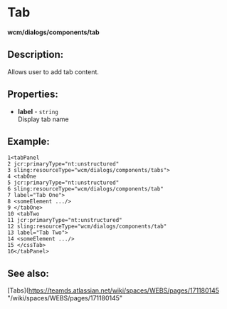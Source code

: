 # Tab

**wcm/dialogs/components/tab**

## Description:

Allows user to add tab content.

## Properties:

-   **label** - `string`  
    Display tab name
    

## Example:

```
1<tabPanel 
2 jcr:primaryType="nt:unstructured" 
3 sling:resourceType="wcm/dialogs/components/tabs"> 
4 <tabOne 
5 jcr:primaryType="nt:unstructured" 
6 sling:resourceType="wcm/dialogs/components/tab" 
7 label="Tab One"> 
8 <someElement .../> 
9 </tabOne> 
10 <tabTwo 
11 jcr:primaryType="nt:unstructured" 
12 sling:resourceType="wcm/dialogs/components/tab" 
13 label="Tab Two"> 
14 <someElement .../> 
15 </cssTab> 
16</tabPanel>
```

## See also:

[Tabs](https://teamds.atlassian.net/wiki/spaces/WEBS/pages/171180145 "/wiki/spaces/WEBS/pages/171180145"